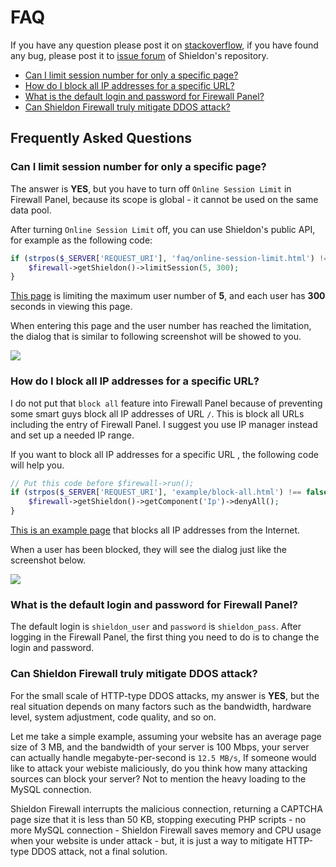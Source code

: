 # FAQ

If you have any question please post it on [stackoverflow](https://stackoverflow.com/), if you have found any bug, please post it to [issue forum](https://github.com/terrylinooo/shieldon/issues) of Shieldon's repository.


- [Can I limit session number for only a specific page?](#faq-1)
- [How do I block all IP addresses for a specific URL?](#faq-2)
- [What is the default login and password for Firewall Panel?](#faq-3)
- [Can Shieldon Firewall truly mitigate DDOS attack?](#faq-4)

## Frequently Asked Questions

<div id="faq-1"></div>

### Can I limit session number for only a specific page?

The answer is **YES**, but you have to turn off `Online Session Limit` in Firewall Panel, because its scope is global - it cannot be used on the same data pool.

After turning `Online Session Limit` off, you can use Shieldon's public API, for example as the following code:

```php
if (strpos($_SERVER['REQUEST_URI'], 'faq/online-session-limit.html') !== false) {
    $firewall->getShieldon()->limitSession(5, 300);
}
```

[This page](/en/faq/online-session-limit.html) is limiting the maximum user number of **5**, and each user has **300** seconds in viewing this page.

When entering this page and the user number has reached the limitation, the dialog that is similar to following screenshot will be showed to you. 

![](https://i.imgur.com/U02w70x.png)

<div id="faq-2"></div>

### How do I block all IP addresses for a specific URL?

I do not put that `block all` feature into Firewall Panel because of preventing some smart guys block all IP addresses of URL `/`. This is block all URLs including the entry of Firewall Panel. I suggest you use IP manager instead and set up a needed IP range.

If you want to block all IP addresses for a specific URL , the following code will help you.

```php
// Put this code before $firewall->run();
if (strpos($_SERVER['REQUEST_URI'], 'example/block-all.html') !== false) {
    $firewall->getShieldon()->getComponent('Ip')->denyAll();
}
```

[This is an example page](/en/faq/block-all.html) that blocks all IP addresses from the Internet.

When a user has been blocked, they will see the dialog just like the screenshot below.

![](https://i.imgur.com/Qy1sADw.png)

<div id="faq-3"></div>

### What is the default login and password for Firewall Panel?

The default login is `shieldon_user` and `password` is `shieldon_pass`. After logging in the Firewall Panel, the first thing you need to do is to change the login and password.

<div id="faq-4"></div>

### Can Shieldon Firewall truly mitigate DDOS attack?

For the small scale of HTTP-type DDOS attacks, my answer is **YES**, but the real situation depends on many factors such as the bandwidth, hardware level, system adjustment, code quality, and so on.

Let me take a simple example, assuming your website has an average page size of 3 MB, and the bandwidth of your server is 100 Mbps, your server can actually  handle megabyte-per-second is `12.5 MB/s`, If someone would like to attack your webiste maliciously, do you think how many attacking sources can block your server? Not to mention the heavy loading to the MySQL connection.

Shieldon Firewall interrupts the malicious connection, returning a CAPTCHA page size that it is less than 50 KB, stopping executing PHP scripts - no more MySQL connection - Shieldon Firewall saves memory and CPU usage when your website is under attack - but, it is just a way to mitigate HTTP-type DDOS attack, not a final solution.